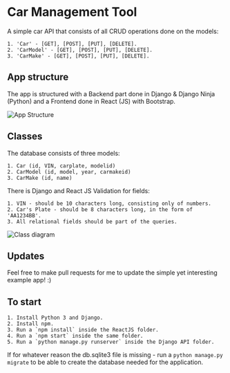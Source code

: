 # Car Management Tool

A simple car API that consists of all CRUD operations done on the models:

    1. 'Car' - [GET], [POST], [PUT], [DELETE].
    2. 'CarModel' - [GET], [POST], [PUT], [DELETE].
    3. 'CarMake' - [GET], [POST], [PUT], [DELETE].


## App structure

The app is structured with a Backend part done in Django & Django Ninja (Python) and a Frontend done in React (JS) with Bootstrap.

![App Structure](https://www.plantuml.com/plantuml/png/XOz12u9048Nl-oiUdkoWFq4q8Y8wc7eJ3vCELgQxx8v4HFyzmulGmUity_ZUYvsGbR5_834c5plMCbfM3GbTo36y_7ow2NjGXkgEsXz94mzl1G1bnbGB_6E-gMQmrLgSM3AL-YXrA8eK0ShTdOPM8sCds5lg-Qbj1pzzoLKFKtJj0K64ScvIgQKKOHWjfF_7TNVCGpFj_m80)

## Classes

The database consists of three models:
    
    1. Car (id, VIN, carplate, modelid)
    2. CarModel (id, model, year, carmakeid)
    3. CarMake (id, name)
    
There is Django and React JS Validation for fields:

    1. VIN - should be 10 characters long, consisting only of numbers.
    2. Car's Plate - should be 8 characters long, in the form of 'AA1234BB'.
    3. All relational fields should be part of the queries.

![Class diagram](https://www.plantuml.com/plantuml/png/TL2z2i903Dxx51aLwGjqa49TEkWYk8SsbEBbbFGwYFZkNbhILk7WXdp9zvDBEGIKCBA3ok4md7hi13bh54250kyC8AzzWBxLwXgazntSwii6DIXFXu6Coe-MtCIFxp2BTtkjL_aFDeFO_6Hh-5bz4XjC6Hly8XGZDYYCTuhyHFuaNZec_q-F5ebmZqmfRvtDJdg-F3ykFocMmrX7nnPLRDOkoRSZkoy0)

## Updates

Feel free to make pull requests for me to update the simple yet interesting example app! :)

## To start

    1. Install Python 3 and Django.
    2. Install npm.
    3. Run a `npm install` inside the ReactJS folder.
    4. Run a `npm start` inside the same folder.
    5. Run a `python manage.py runserver` inside the Django API folder.

If for whatever reason the db.sqlite3 file is missing - run a `python manage.py migrate` to be able to create the database needed for the application.
